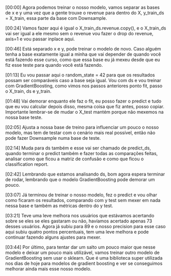 [00:00] Agora podemos treinar o nosso modelo, vamos separar as bases de x e y uma vez que a gente trouxe o revenue para dentro do X, y_train_ds = X_train, essa parte da base com Downsample.

[00:24] Vamos fazer aqui é igual o X_train_ds.revenue.copy(), e o X_train_ds vai ser igual a ele mesmo sem o revenue vou fazer o drop do revenue, axis=1 e vou passar inplace aqui.

[00:46] Está separado x e y, pode treinar o modelo de novo. Caso alguém tenha a base exatamente igual a minha que vai depender de quando você está fazendo esse curso, como que essa base eu já mexeu desde que eu fiz esse teste para quando você está fazendo.

[01:13] Eu vou passar aqui o random_state = 42 para que os resultados possam ser comparáveis caso a base seja igual. Vou com ds e vou treinar com GradientBoosting, como vimos nos passos anteriores ponto fit, passo o X_train, ds e y_train.

[01:48] Vai demorar enquanto ele faz o fit, eu posso fazer o predict e tudo que eu vou calcular depois disso, mesma coisa que fiz antes, posso copiar. Importante lembrar-se de mudar o X_test mantém porque não mexemos na nossa base teste.

[02:05] Ajusta a nossa base de treino para influenciar um pouco o nosso modelo, mas tem de testar com o cenário mais real possível, então não pode fazer Downsample numa base de teste.

[02:14] Muda para ds também e esse vai ser chamado de predict_ds, quando terminar o predict também e fazer todas as comparações feitas, analisar como que ficou a matriz de confusão e como que ficou o classification report.

[02:42] Lembrando que estamos analisando ds, bom agora espera terminar de rodar, lembrando que o modelo GradientBoosting pode demorar um pouco.

[03:07] Já terminou de treinar o nosso modelo, fez o predict e vou olhar como ficaram os resultados, comparando com y test sem mexer em nada nessa base e também as métricas dentro do y test.

[03:21] Teve uma leve melhora nos usuários que estávamos acertando sobre se eles se eles gastaram ou não, havíamos acertado apenas 73 desses usuários. Agora já subiu para 89 e o nosso precision para esse caso aqui subiu quatro pontos percentuais, tem uma leve melhora e pode continuar fazendo alguns ajustes para mexer.

[03:44] Por último, para tentar dar um salto um pouco maior que nesse modelo e deixar um pouco mais utilizável, vamos treinar outro modelo de GradientBoosting sem usar o sklearn. Que é uma biblioteca super utilizada nos dias de hoje para modelos de gradient boosting e ver se conseguimos melhorar ainda mais esse nosso modelo.